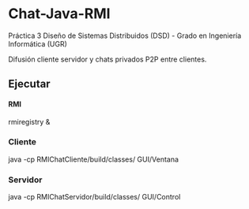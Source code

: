 # Chat-Java-RMI
Práctica 3 Diseño de Sistemas Distribuidos (DSD) - Grado en Ingeniería Informática (UGR)

Difusión cliente servidor y chats privados P2P entre clientes.  


## Ejecutar

#### RMI  
rmiregistry & 

### Cliente   
java -cp RMIChatCliente/build/classes/ GUI/Ventana  

### Servidor    
java -cp RMIChatServidor/build/classes/ GUI/Control  
